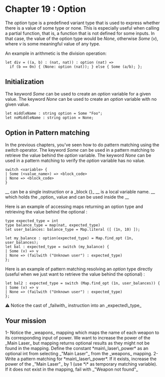 # Chapter 19 : Option

<dialog character="mechanics">Captain, we should warm up the weapons while we are still in FTL, we don't know what awaits us on the other side.</dialog>

The _option_ type is a predefined variant type that is used to express whether there is a value of some type or none. This is especially useful when calling a partial function, that is, a function that is not defined for some inputs. In that case, the value of the option type would be _None_, otherwise _Some_ (_v_), where _v_ is some meaningful value of any type.

An example in arithmetic is the division operation:

```
let div = ((a, b) : (nat, nat)) : option (nat) =>
  if (b == 0n) { (None: option (nat)); } else { Some (a/b); };
```

## Initialization

The keyword _Some_ can be used to create an _option_ variable for a given value.
The keyword _None_ can be used to create an _option_ variable with no given value.

```
let middleName : string option = Some "Foo";
let noMiddleName : string option = None;
```

## Option in Pattern matching

In the previous chapters, you've seen how to do pattern matching using the _switch_ operator.
The keyword _Some_ can be used in a pattern matching to retrieve the value behind the _option_ variable.
The keyword _None_ can be used in a pattern matching to verify the _option_ variable has no value.

```
switch <variable> {
| Some (<value_name>) => <block_code>
| None => <block_code>
}
```

<!-- prettier-ignore -->_<block\_code>_ can be a single instruction or a _block {}_
<!-- prettier-ignore -->_<value\_name>_ is a local variable name. _<value\_name>_ which holds the _option_ value and can be used inside the _<block\_code>_

Here is an example of accessing maps returning an option type and retrieving the value behind the optional :

```
type expected_type = int
type balance_type = map(nat, expected_type)
let user_balances: balance_type = Map.literal ([ (1n, 10) ]);

let my_balance : option(expected_type) = Map.find_opt (1n, user_balances);
let bal : expected_type = switch (my_balance) {
| Some (v) => v 
| None => (failwith ("Unknown user") : expected_type)
};
```

Here is an example of pattern matching resolving an _option_ type directly (useful when we just want to retrieve the value behind the optional) :

```
let bal2 : expected_type = switch (Map.find_opt (1n, user_balances)) {
| Some (v) => v 
| None => (failwith ("Unknown user") : expected_type)
};
```

<!-- prettier-ignore -->⚠️ Notice the cast of _failwith_ instruction into an _expected\_type_

## Your mission

<!-- prettier-ignore --> 1- Notice the _weapons_ mapping which maps the name of each weapon to its corresponding input of power. We want to increase the power of the _Main Laser_ but mapping returns optional results as they might not be found in the mapping. Define the constant *main\_laser\_power* as an optional int from selecting _"Main Laser"_ from the _weapons_ mapping.

<!-- prettier-ignore --> 2- Write a pattern matching for *main\_laser\_power*. If it exists, increase the power of the _"Main Laser"_ by 1 (use *i* as temporary matching variable). If it does not exist in the mapping, fail with _"Weapon not found"_
